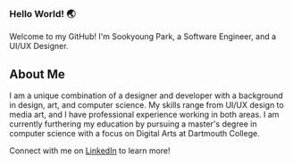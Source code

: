 <!--
**Sookyoung-Park/Sookyoung-Park** is a ✨ _special_ ✨ repository because its `README.md` (this file) appears on your GitHub profile.

Here are some ideas to get you started:

- 🔭 I’m currently working on ...
- 🌱 I’m currently learning ...
- 👯 I’m looking to collaborate on ...
- 🤔 I’m looking for help with ...
- 💬 Ask me about ...
- 📫 How to reach me: ...
- 😄 Pronouns: ...
- ⚡ Fun fact: ...

- 🇰🇷: I hail from Seoul, South Korea.
- 🏫: I am currently pursuing a Master's degree in Computer Science Digital Arts at Dartmouth College.
- 🇩🇪: I studied at Furtwangen University in the Black Forest as an exchange student. I am an intermediate German speaker.**

## Projects

#### Project 1: Awesome Website
Description of the project and its technologies used.

#### Project 2: UI/UX Design
Description of the design work and concepts behind it.
-->

### Hello World! 🌏
Welcome to my GitHub! I'm Sookyoung Park, a Software Engineer, and a UI/UX Designer.

## About Me

I am a unique combination of a designer and developer with a background in design, art, and computer science. My skills range from UI/UX design to media art, and I have professional experience working in both areas. I am currently furthering my education by pursuing a master's degree in computer science with a focus on Digital Arts at Dartmouth College.

Connect with me on [LinkedIn](https://www.linkedin.com/in/sookyoung-park-769744256/) to learn more!

